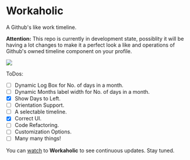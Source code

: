 # Workaholic
A Github's like work timeline.

<b>Attention:</b> This repo is currently in development state, possiblity it will be having a lot changes to make it a perfect look a like and operations of Github's owned timeline component on your profile. 

<img src="https://github.com/hemangshah/Workaholic/blob/master/Screenshots/WHPortrait.png">

ToDos:
- [ ] Dynamic Log Box for No. of days in a month.
- [ ] Dynamic Months label width for No. of days in a month.
- [x] Show Days to Left.
- [ ] Orientation Support.
- [ ] A selectable timeline.
- [x] Correct UI.
- [ ] Code Refactoring.
- [ ] Customization Options.
- [ ] Many many things!

You can [watch](https://github.com/hemangshah/Workaholic/subscription) to **Workaholic** to see continuous updates. Stay tuned.

